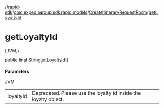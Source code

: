 //[rapid-sdk](../../../index.md)/[com.expediagroup.sdk.rapid.models](../index.md)/[CreateItineraryRequestRoom](index.md)/[getLoyaltyId](get-loyalty-id.md)

# getLoyaltyId

[JVM]\

public final [String](https://docs.oracle.com/javase/8/docs/api/java/lang/String.html)[getLoyaltyId](get-loyalty-id.md)()

#### Parameters

JVM

| | |
|---|---|
| loyaltyId | Deprecated. Please use the loyalty id inside the loyalty object. |
